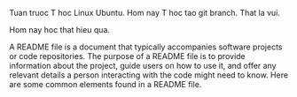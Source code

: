 Tuan truoc T hoc Linux Ubuntu.
Hom nay T hoc tao git branch. That la vui.


Hom nay hoc that hieu qua.

A README file is a document that typically accompanies software projects or code repositories. The purpose of a README file is to provide information about the project, guide users on how to use it, and offer any relevant details a person interacting with the code might need to know. Here are some common elements found in a README file.
